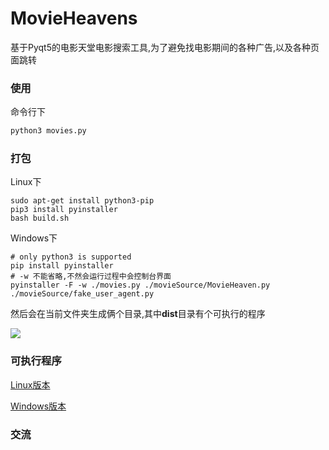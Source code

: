 # MovieHeavens

基于Pyqt5的电影天堂电影搜索工具,为了避免找电影期间的各种广告,以及各种页面跳转


### 使用

命令行下

```python
python3 movies.py
```

### 打包

Linux下

```shell
sudo apt-get install python3-pip
pip3 install pyinstaller
bash build.sh
```

Windows下

```shell
# only python3 is supported
pip install pyinstaller
# -w 不能省略,不然会运行过程中会控制台界面
pyinstaller -F -w ./movies.py ./movieSource/MovieHeaven.py ./movieSource/fake_user_agent.py
```

然后会在当前文件夹生成俩个目录,其中**dist**目录有个可执行的程序


![](http://ww2.sinaimg.cn/large/d9e82fa4jw1f7nembhbr1g20dq09nna1.gif)

### 可执行程序

[Linux版本](https://pan.baidu.com/s/1Pd3NrJRmsPeZmJrIbCxJAA)

[Windows版本](https://pan.baidu.com/s/1xVwUSlA4mAp-YQjPSUirlw)


### 交流

[](./resources/qcode.jpg)
